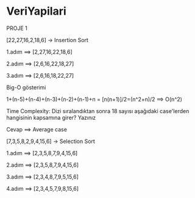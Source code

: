 # VeriYapilari

PROJE 1

[22,27,16,2,18,6] -> Insertion Sort

1.adım ==> [2,27,16,22,18,6]

2.adım ==> [2,6,16,22,18,27]

3.adım ==> [2,6,16,18,22,27]

Big-O gösterimi

1+(n-5)+(n-4)+(n-3)+(n-2)+(n-1)+n = [n(n+1)]/2=(n^2+n)/2 ==> O(n^2)

Time Complexity: Dizi sıralandıktan sonra 18 sayısı aşağıdaki case'lerden hangisinin kapsamına girer? Yazınız

Cevap ==> Average case

[7,3,5,8,2,9,4,15,6] -> Selection Sort

1.adım ==> [2,3,5,8,7,9,4,15,6]

2.adım ==> [2,3,5,8,7,9,4,15,6]

3.adım ==> [2,3,4,8,7,9,5,15,6]

4.adım ==> [2,3,4,5,7,9,8,15,6]
